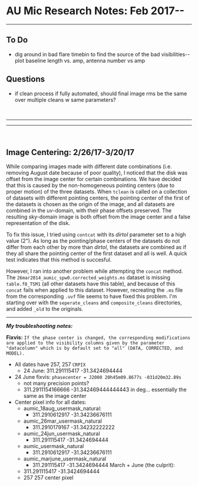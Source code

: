 # AU Mic Research Notes: Feb 2017--
---

## To Do
-   dig around in bad flare timebin to find the source of the bad visibilities-- plot baseline length vs. amp, antenna number vs amp

## Questions
-   if clean process if fully automated, should final image rms be the same over multiple cleans w same parameters?

<br>

---
---

<br>

## Image Centering: 2/26/17-3/20/17

While comparing images made with different date combinations (i.e. removing August date because of poor quality), I noticed that the disk was offset from the image center for certain combinations. We have decided that this is caused by the non-homogeneous pointing centers (due to proper motion) of the three datasets. When `tclean` is called on a collection of datasets with different pointing centers, the pointing center of the first of the datasets is chosen as the origin of the image, and all datasets are combined in the *uv*-domain, with their phase offsets preserved. The resulting sky-domain image is both offset from the image center and a false representation of the disk.

To fix this issue, I tried using `contcat` with its *dirtol* parameter set to a high value (2"). As long as the pointing/phase centers of the datasets do not differ from each other by more than *dirtol*, the datasets are combined as if they all share the pointing center of the first dataset and all is well. A quick test indicates that this method is succesful.

However, I ran into another problem while attempting the `concat` method. The `26mar2014_aumic_spw0.corrected_weights.ms` dataset is missing `table.f8_TSM1` (all other datasets have this table), and because of this `concat` fails when applied to this dataset. However, recreating the `.ms` file from the corresponding `.uvf` file seems to have fixed this problem. I'm starting over with the `seperate_cleans` and `composite_cleans` directories, and added `_old` to the originals.


---
***My troubleshooting notes:***

**Fixvis:** `If the phase center is changed, the corresponding modifications are applied to the visibility columns given by the parameter "datacolumn" which is by default set to "all" (DATA, CORRECTED, and MODEL).`

-   All dates have 257, 257 `CRPIX`
    -   24 June: 311.291115417 -31.3424694444
-   24 June fixvis: `phasecenter = J2000 20h45m09.8677s -031d20m32.89s`
    -   not many precision points?
    -   311.2911154166666 -31.342469444444443 in deg... essentially the same as the image center
-   Center pixel info for all dates:
    -   aumic_18aug_usermask_natural:
        -   311.2910612917 -31.34236676111
    -   aumic_26mar_usermask_natural
        -   311.2910179167 -31.34232222222
    -   aumic_24jun_usermask_natural
        -   311.291115417 -31.3424694444
    -   aumic_usermask_natural
        -   311.2910612917 -31.34236676111
    -   aumic_marjune_usermask_natural
        -   311.291115417 -31.3424694444
March + June (the culprit):
    -   311.291115417 -31.3424694444
    -   257 257 center pixel
